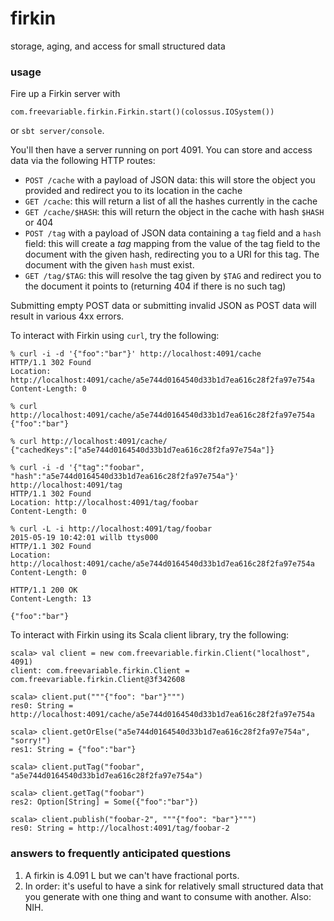# firkin

storage, aging, and access for small structured data

### usage

Fire up a Firkin server with 

    com.freevariable.firkin.Firkin.start()(colossus.IOSystem())

or `sbt server/console`.

You'll then have a server running on port 4091.  You can store and access data via the following HTTP routes:

* `POST /cache` with a payload of JSON data:  this will store the object you provided and redirect you to its location in the cache
* `GET /cache`:  this will return a list of all the hashes currently in the cache
* `GET /cache/$HASH`:  this will return the object in the cache with hash `$HASH` or 404
* `POST /tag` with a payload of JSON data containing a `tag` field and a `hash` field:  this will create a _tag_ mapping from the value of the tag field to the document with the given hash, redirecting you to a URI for this tag.  The document with the given `hash` must exist.
* `GET /tag/$TAG`: this will resolve the tag given by `$TAG` and redirect you to the document it points to (returning 404 if there is no such tag)

Submitting empty POST data or submitting invalid JSON as POST data will result in various 4xx errors.

To interact with Firkin using `curl`, try the following:

    % curl -i -d '{"foo":"bar"}' http://localhost:4091/cache
    HTTP/1.1 302 Found
    Location: http://localhost:4091/cache/a5e744d0164540d33b1d7ea616c28f2fa97e754a
    Content-Length: 0
    
    % curl http://localhost:4091/cache/a5e744d0164540d33b1d7ea616c28f2fa97e754a
    {"foo":"bar"}
    
    % curl http://localhost:4091/cache/
    {"cachedKeys":["a5e744d0164540d33b1d7ea616c28f2fa97e754a"]}
    
    % curl -i -d '{"tag":"foobar", "hash":"a5e744d0164540d33b1d7ea616c28f2fa97e754a"}' http://localhost:4091/tag
    HTTP/1.1 302 Found
    Location: http://localhost:4091/tag/foobar
    Content-Length: 0
    
    % curl -L -i http://localhost:4091/tag/foobar                              2015-05-19 10:42:01 willb ttys000
    HTTP/1.1 302 Found
    Location: http://localhost:4091/cache/a5e744d0164540d33b1d7ea616c28f2fa97e754a
    Content-Length: 0
    
    HTTP/1.1 200 OK
    Content-Length: 13
    
    {"foo":"bar"}
        

To interact with Firkin using its Scala client library, try the following:

    scala> val client = new com.freevariable.firkin.Client("localhost", 4091)
    client: com.freevariable.firkin.Client = com.freevariable.firkin.Client@3f342608

    scala> client.put("""{"foo": "bar"}""")
    res0: String = http://localhost:4091/cache/a5e744d0164540d33b1d7ea616c28f2fa97e754a
    
    scala> client.getOrElse("a5e744d0164540d33b1d7ea616c28f2fa97e754a", "sorry!")
    res1: String = {"foo":"bar"}
    
    scala> client.putTag("foobar", "a5e744d0164540d33b1d7ea616c28f2fa97e754a")
    
    scala> client.getTag("foobar")
    res2: Option[String] = Some({"foo":"bar"})
    
    scala> client.publish("foobar-2", """{"foo": "bar"}""")
    res0: String = http://localhost:4091/tag/foobar-2


### answers to frequently anticipated questions

1.  A firkin is 4.091 L but we can't have fractional ports.
2.  In order:  it's useful to have a sink for relatively small structured data that you generate with one thing and want to consume with another.  Also: NIH.

